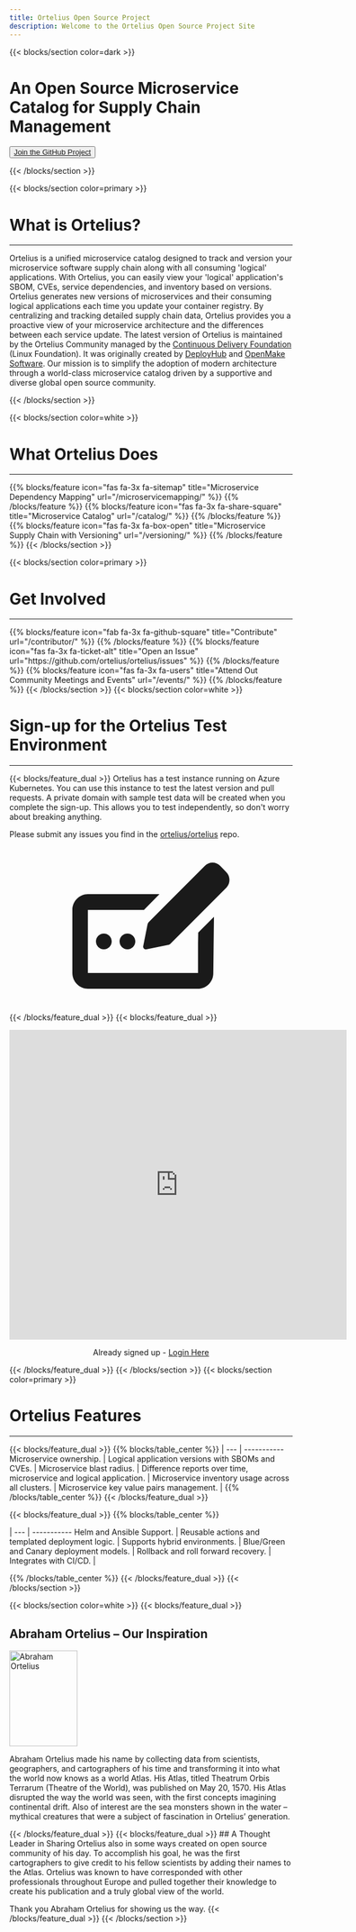 ```yaml
---
title: Ortelius Open Source Project
description: Welcome to the Ortelius Open Source Project Site
---
```


{{< blocks/section color=dark >}}
<div class="col-12">
<div style="max-width:500px">
<h1 class="text-left">An Open Source Microservice Catalog for Supply Chain Management</h1>
</div>
<div id="home-github">
<p class="text-left"><button ><a href="https://github.com/ortelius/ortelius"><span>Join the GitHub Project</span></a></button></p>
</div>
</div>
{{< /blocks/section >}}

{{< blocks/section color=primary >}}
<div class="col-12">
<h1 class="text-center">What is Ortelius?</h1>
<hr>
</div>

Ortelius is a unified microservice catalog designed to track and version your microservice software supply chain along with all consuming 'logical' applications. With Ortelius, you can easily view your 'logical' application's SBOM, CVEs, service dependencies, and inventory based on versions. Ortelius generates new versions of microservices and their consuming logical applications each time you update your container registry. By centralizing and tracking detailed supply chain data, Ortelius provides you a proactive view of your microservice architecture and the differences between each service update. The latest version of Ortelius is maintained by the Ortelius Community managed by the [Continuous Delivery Foundation](http://cd.foundation/) (Linux Foundation).  It was originally created by [DeployHub](https://www.deployhub.com/) and [OpenMake Software](https://www.openmakesoftware.com). Our mission is to simplify the adoption of modern architecture through a world-class microservice catalog driven by a supportive and diverse global open source community.
<p></p>
{{< /blocks/section >}}

{{< blocks/section color=white >}}
<div class="col-12">
<h1 class="text-center">What Ortelius Does</h1>
<hr>
<p></p>
</div>
{{% blocks/feature icon="fas fa-3x fa-sitemap" title="Microservice Dependency Mapping" url="/microservicemapping/" %}}
{{% /blocks/feature %}}
{{% blocks/feature icon="fas fa-3x fa-share-square" title="Microservice Catalog" url="/catalog/" %}}
{{% /blocks/feature %}}
{{% blocks/feature icon="fas fa-3x fa-box-open" title="Microservice Supply Chain with Versioning" url="/versioning/" %}}
{{% /blocks/feature %}}
{{< /blocks/section >}}

{{< blocks/section color=primary >}}
<div class="col-12">
<h1 class="text-center">Get Involved</h1>
<hr>
<p></p>
</div>
{{% blocks/feature icon="fab fa-3x fa-github-square" title="Contribute" url="/contributor/" %}}
{{% /blocks/feature %}}
{{% blocks/feature icon="fas fa-3x fa-ticket-alt" title="Open an Issue" url="https://github.com/ortelius/ortelius/issues" %}}
{{% /blocks/feature %}}
{{% blocks/feature icon="fas fa-3x fa-users" title="Attend Out Community Meetings and Events" url="/events/" %}}
{{% /blocks/feature %}}
{{< /blocks/section >}}
{{< blocks/section color=white >}}

<div class="col-12">
<h1 class="text-center">Sign-up for the Ortelius Test Environment</h1>
<hr>
<p></p>
</div>

{{< blocks/feature_dual >}}
Ortelius has a test instance running on Azure Kubernetes.  You can use this instance to test the latest version and pull requests. A private domain with sample test data will be created when you complete the sign-up.  This allows you to test independently, so don't worry about breaking anything.

Please submit any issues you find in the [ortelius/ortelius](https://github.com/ortelius/ortelius/issues) repo.

<p align="center">
<svg height="280px" width="280px" aria-hidden="true" focusable="false" data-prefix="fas" data-icon="pen-field" class="svg-inline--fa fa-pen-field fa-w-20" role="img" xmlns="http://www.w3.org/2000/svg" viewBox="0 0 640 512"><path fill="currentColor" d="M192 320c0 17.67 14.33 32 32 32s32-14.33 32-32S241.7 288 224 288S192 302.3 192 320zM96 320c0 17.67 14.33 32 32 32s32-14.33 32-32S145.7 288 128 288S96 302.3 96 320zM639.1 69.79c0-11.26-4.295-22.52-12.89-31.11L601.3 12.89c-8.592-8.592-19.85-12.89-31.11-12.89S547.7 4.295 539.1 12.89L311.7 240.3c-3.072 3.072-5.164 6.984-6.016 11.24l-17.46 87.32c-.1486 .7434-.2188 1.471-.2188 2.191c0 6.012 4.924 10.94 10.94 10.94c.7197 0 1.449-.0707 2.192-.2194l87.33-17.46c4.258-.8516 8.168-2.945 11.24-6.016l227.4-227.4C635.7 92.31 639.1 81.05 639.1 69.79zM511.1 326.6C511.1 326.6 511.1 326.6 511.1 326.6L511.1 448H63.1V192h228.1l63.1-64H63.1C28.66 128 0 156.7 0 192v256c0 35.35 28.66 64 63.1 64h447.1c35.34 0 63.1-28.65 63.1-63.1L576 219.9l-64 63.99L511.1 326.6z"></path></svg>
</p>

{{< /blocks/feature_dual >}}
{{< blocks/feature_dual >}}
<div align="center">

<iframe width="600px" height="550px" src="https://dev.ortelius.io/dmadminweb/signup.html" frameBorder="0" scrolling="no"></iframe>

Already signed up - [Login Here](https://dev.ortelius.io/dmadminweb/Login#dhmain)

</div>

{{< /blocks/feature_dual >}}
{{< /blocks/section >}}
{{< blocks/section color=primary >}}
<div class="col-12">
<h1 class="text-center">Ortelius Features</h1>
<hr>
<p></p>
</div>
{{< blocks/feature_dual >}}
{{% blocks/table_center %}}
 | 
--- | ----------- 
Microservice ownership. | <i class="fas fa-3x fa-check-square"></i>
Logical application versions with SBOMs and CVEs. | <i class="fas fa-3x fa-check-square"></i>
Microservice blast radius. | <i class="fas fa-3x fa-check-square"></i>
Difference reports over time, microservice and logical application. | <i class="fas fa-3x fa-check-square"></i>
Microservice inventory usage across all clusters. | <i class="fas fa-3x fa-check-square"></i>
Microservice key value pairs management. | <i class="fas fa-3x fa-check-square"></i>
{{% /blocks/table_center %}}
{{< /blocks/feature_dual >}}

{{< blocks/feature_dual >}}
{{% blocks/table_center %}}

 | 
--- | ----------- 
Helm and Ansible Support. | <i class="fas fa-3x fa-check-square"></i>
Reusable actions and templated deployment logic. | <i class="fas fa-3x fa-check-square"></i>
Supports hybrid environments. | <i class="fas fa-3x fa-check-square"></i>
Blue/Green and Canary deployment models. | <i class="fas fa-3x fa-check-square"></i>
Rollback and roll forward recovery. | <i class="fas fa-3x fa-check-square"></i>
Integrates with CI/CD.  | <i class="fas fa-3x fa-check-square"></i>

{{% /blocks/table_center %}}
{{< /blocks/feature_dual >}}
{{< /blocks/section >}}

{{< blocks/section color=white >}}
{{< blocks/feature_dual >}}
## Abraham Ortelius – Our Inspiration

<div class="wrapdiv">
<img class="wrapdiv_image" src="images/abrahamortelius.jpg" alt="Abraham Ortelius" style="width:121px; height:170px" />
<p class="wrapdiv_text">Abraham Ortelius made his name by collecting data from scientists, geographers, and cartographers of his time and transforming it into what the world now knows as a world Atlas. His Atlas, titled Theatrum Orbis Terrarum (Theatre of the World), was published on May 20, 1570. His Atlas disrupted the way the world was seen, with the first concepts imagining continental drift. Also of interest are the sea monsters shown in the water – mythical creatures that were a subject of fascination in Ortelius’ generation.</p>
</div>
{{< /blocks/feature_dual >}}
{{< blocks/feature_dual >}}
## A Thought Leader in Sharing
Ortelius also in some ways created on open source community of his day. To accomplish his goal, he was the first cartographers to give credit to his fellow scientists by adding their names to the Atlas. Ortelius was known to have corresponded with other professionals throughout Europe and pulled together their knowledge to create his publication and a truly global view of the world.

Thank you Abraham Ortelius for showing us the way.
{{< /blocks/feature_dual >}}
{{< /blocks/section >}}